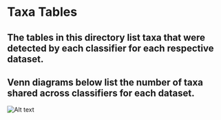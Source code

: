 # Taxa Tables
## The tables in this directory list taxa that were detected by each classifier for each respective dataset.
## Venn diagrams below list the number of taxa shared across classifiers for each dataset.

![Alt text](https://github.com/erichards52/Master-Project/edit/master/taxTables/HomoRespVenn.PNG "Optional Title")
